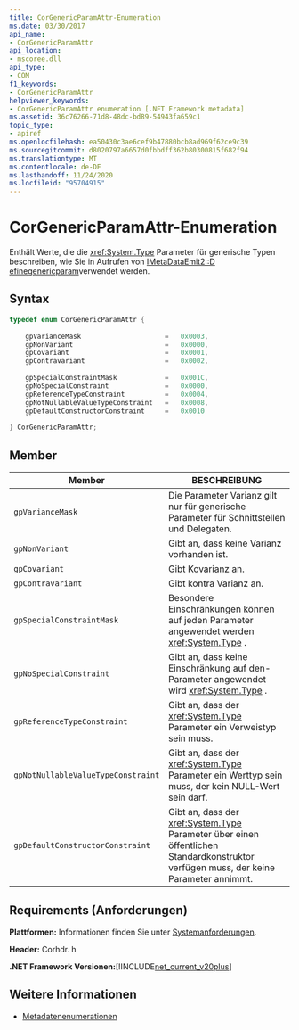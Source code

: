 ```yaml
---
title: CorGenericParamAttr-Enumeration
ms.date: 03/30/2017
api_name:
- CorGenericParamAttr
api_location:
- mscoree.dll
api_type:
- COM
f1_keywords:
- CorGenericParamAttr
helpviewer_keywords:
- CorGenericParamAttr enumeration [.NET Framework metadata]
ms.assetid: 36c76266-71d8-48dc-bd89-54943fa659c1
topic_type:
- apiref
ms.openlocfilehash: ea50430c3ae6cef9b47880bcb8ad969f62ce9c39
ms.sourcegitcommit: d8020797a6657d0fbbdff362b80300815f682f94
ms.translationtype: MT
ms.contentlocale: de-DE
ms.lasthandoff: 11/24/2020
ms.locfileid: "95704915"
---
```

# <a name="corgenericparamattr-enumeration"></a>CorGenericParamAttr-Enumeration

Enthält Werte, die die <xref:System.Type> Parameter für generische Typen beschreiben, wie Sie in Aufrufen von [IMetaDataEmit2::D efinegenericparam](imetadataemit2-definegenericparam-method.md)verwendet werden.  
  
## <a name="syntax"></a>Syntax  
  
```cpp  
typedef enum CorGenericParamAttr {  
  
    gpVarianceMask                     =   0x0003,  
    gpNonVariant                       =   0x0000,
    gpCovariant                        =   0x0001,  
    gpContravariant                    =   0x0002,  
  
    gpSpecialConstraintMask            =   0x001C,  
    gpNoSpecialConstraint              =   0x0000,  
    gpReferenceTypeConstraint          =   0x0004,
    gpNotNullableValueTypeConstraint   =   0x0008,  
    gpDefaultConstructorConstraint     =   0x0010  
  
} CorGenericParamAttr;  
```  
  
## <a name="members"></a>Member  
  
|Member|BESCHREIBUNG|  
|------------|-----------------|  
|`gpVarianceMask`|Die Parameter Varianz gilt nur für generische Parameter für Schnittstellen und Delegaten.|  
|`gpNonVariant`|Gibt an, dass keine Varianz vorhanden ist.|  
|`gpCovariant`|Gibt Kovarianz an.|  
|`gpContravariant`|Gibt kontra Varianz an.|  
|`gpSpecialConstraintMask`|Besondere Einschränkungen können auf jeden Parameter angewendet werden <xref:System.Type> .|  
|`gpNoSpecialConstraint`|Gibt an, dass keine Einschränkung auf den-Parameter angewendet wird <xref:System.Type> .|  
|`gpReferenceTypeConstraint`|Gibt an, dass der <xref:System.Type> Parameter ein Verweistyp sein muss.|  
|`gpNotNullableValueTypeConstraint`|Gibt an, dass der <xref:System.Type> Parameter ein Werttyp sein muss, der kein NULL-Wert sein darf.|  
|`gpDefaultConstructorConstraint`|Gibt an, dass der <xref:System.Type> Parameter über einen öffentlichen Standardkonstruktor verfügen muss, der keine Parameter annimmt.|  
  
## <a name="requirements"></a>Requirements (Anforderungen)  

 **Plattformen:** Informationen finden Sie unter [Systemanforderungen](../../get-started/system-requirements.md).  
  
 **Header:** Corhdr. h  
  
 **.NET Framework Versionen:**[!INCLUDE[net_current_v20plus](../../../../includes/net-current-v20plus-md.md)]  
  
## <a name="see-also"></a>Weitere Informationen

- [Metadatenenumerationen](metadata-enumerations.md)
